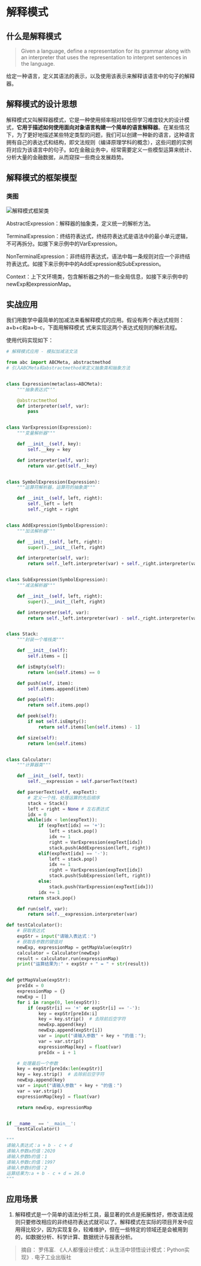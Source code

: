 #  解释模式

## 什么是解释模式

> Given a language, define a representation for its grammar along with an interpreter that uses the representation to interpret sentences in the language.
>

给定一种语言，定义其语法的表示，以及使用该表示来解释该语言中的句子的解释器。



## 解释模式的设计思想

解释模式又叫解释器模式，它是一种使用频率相对较低但学习难度较大的设计模式，**它用于描述如何使用面向对象语言构建一个简单的语言解释器**。在某些情况下，为了更好地描述某些特定类型的问题，我们可以创建一种新的语言，这种语言拥有自己的表达式和结构，即文法规则（编译原理学科的概念），这些问题的实例将对应为该语言中的句子。如在金融业务中，经常需要定义一些模型运算来统计、分析大量的金融数据，从而窥探一些商业发展趋势。



## 解释模式的框架模型

### 类图

![解释模式框架类](./imgs/interpreter_mode_frame.png)

AbstractExpression：解释器的抽象类，定义统一的解析方法。

TerminalExpression：终结符表达式，终结符表达式是语法中的最小单元逻辑，不可再拆分。如接下来示例中的VarExpression。

NonTerminalExpression：非终结符表达式，语法中每一条规则对应一个非终结符表达式。如接下来示例中中的AddExpression和SubExpression。

Context：上下文环境类，包含解析器之外的一些全局信息，如接下来示例中的newExp和expressionMap。



## 实战应用
我们用数学中最简单的加减法来看解释模式的应用。假设有两个表达式规则：a+b+c和a+b-c，下面用解释模式
式来实现这两个表达式规则的解析流程。

使用代码实现如下：

```python
# 解释模式应用 - 模拟加减法文法

from abc import ABCMeta, abstractmethod
# 引入ABCMeta和abstractmethod来定义抽象类和抽象方法


class Expression(metaclass=ABCMeta):
    """抽象表达式"""

    @abstractmethod
    def interpreter(self, var):
        pass


class VarExpression(Expression):
    """变量解析器"""

    def __init__(self, key):
        self.__key = key

    def interpreter(self, var):
        return var.get(self.__key)


class SymbolExpression(Expression):
    """运算符解析器，运算符的抽象类"""

    def __init__(self, left, right):
        self._left = left
        self._right = right


class AddExpression(SymbolExpression):
    """加法解析器"""

    def __init__(self, left, right):
        super().__init__(left, right)

    def interpreter(self, var):
        return self._left.interpreter(var) + self._right.interpreter(var)


class SubExpression(SymbolExpression):
    """减法解析器"""

    def __init__(self, left, right):
        super().__init__(left, right)

    def interpreter(self, var):
        return self._left.interpreter(var) - self._right.interpreter(var)


class Stack:
    """封装一个堆栈类"""

    def __init__(self):
        self.items = []

    def isEmpty(self):
        return len(self.items) == 0

    def push(self, item):
        self.items.append(item)

    def pop(self):
        return self.items.pop()

    def peek(self):
        if not self.isEmpty():
            return self.items[len(self.items) - 1]

    def size(self):
        return len(self.items)


class Calculator:
    """计算器类"""

    def __init__(self, text):
        self.__expression = self.parserText(text)

    def parserText(self, expText):
        # 定义一个栈，处理运算的先后顺序
        stack = Stack()
        left = right = None # 左右表达式
        idx = 0
        while(idx < len(expText)):
            if (expText[idx] == '+'):
                left = stack.pop()
                idx += 1
                right = VarExpression(expText[idx])
                stack.push(AddExpression(left, right))
            elif(expText[idx] == '-'):
                left = stack.pop()
                idx += 1
                right = VarExpression(expText[idx])
                stack.push(SubExpression(left, right))
            else:
                stack.push(VarExpression(expText[idx]))
            idx += 1
        return stack.pop()

    def run(self, var):
        return self.__expression.interpreter(var)

def testCalculator():
    # 获取表达式
    expStr = input("请输入表达式：")
    # 获取各参数的键值对
    newExp, expressionMap = getMapValue(expStr)
    calculator = Calculator(newExp)
    result = calculator.run(expressionMap)
    print("运算结果为:" + expStr + " = " + str(result))


def getMapValue(expStr):
    preIdx = 0
    expressionMap = {}
    newExp = []
    for i in range(0, len(expStr)):
        if (expStr[i] == '+' or expStr[i] == '-'):
            key = expStr[preIdx:i]
            key = key.strip()  # 去除前后空字符
            newExp.append(key)
            newExp.append(expStr[i])
            var = input("请输入参数" + key + "的值：");
            var = var.strip()
            expressionMap[key] = float(var)
            preIdx = i + 1

    # 处理最后一个参数
    key = expStr[preIdx:len(expStr)]
    key = key.strip()  # 去除前后空字符
    newExp.append(key)
    var = input("请输入参数" + key + "的值：")
    var = var.strip()
    expressionMap[key] = float(var)

    return newExp, expressionMap


if __name__ == '__main__':
    testCalculator()

"""
请输入表达式：a + b - c + d
请输入参数a的值：2020
请输入参数b的值：1
请输入参数c的值：1997
请输入参数d的值：2
运算结果为:a + b - c + d = 26.0
"""


```



## 应用场景

1. 解释模式是一个简单的语法分析工具，最显著的优点是拓展性好，修改语法规则只要修改相应的非终结符表达式就可以了。解释模式在实际的项目开发中应用得比较少，因为实现复杂，较难维护，但在一些特定的领域还是会被用到的，如数据分析、科学计算、数据统计与报表分析。

   

>  摘自： 罗伟富. 《人人都懂设计模式：从生活中领悟设计模式：Python实现》. 电子工业出版社